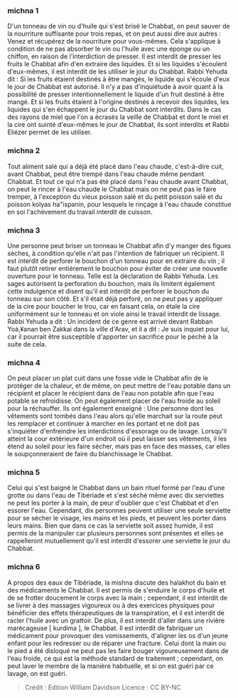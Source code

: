 
### michna 1
D'un tonneau de vin ou d'huile qui s'est brisé le Chabbat, on peut sauver de la nourriture suffisante pour trois repas, et on peut aussi dire aux autres : Venez et récupérez de la nourriture pour vous-mêmes. Cela s'applique à condition de ne pas absorber le vin ou l'huile avec une éponge ou un chiffon, en raison de l'interdiction de presser. Il est interdit de presser les fruits le Chabbat afin d'en extraire des liquides. Et si les liquides s'écoulent d'eux-mêmes, il est interdit de les utiliser le jour du Chabbat. Rabbi Yehuda dit : Si les fruits étaient destinés à être mangés, le liquide qui s'écoule d'eux le jour de Chabbat est autorisé. Il n'y a pas d'inquiétude à avoir quant à la possibilité de presser intentionnellement le liquide d'un fruit destiné à être mangé. Et si les fruits étaient à l'origine destinés à recevoir des liquides, les liquides qui s'en échappent le jour du Chabbat sont interdits. Dans le cas des rayons de miel que l'on a écrasés la veille de Chabbat et dont le miel et la cire ont suinté d'eux-mêmes le jour de Chabbat, ils sont interdits et Rabbi Eliézer permet de les utiliser.

### michna 2
Tout aliment salé qui a déjà été placé dans l'eau chaude, c'est-à-dire cuit, avant Chabbat, peut être trempé dans l'eau chaude même pendant Chabbat. Et tout ce qui n'a pas été placé dans l'eau chaude avant Chabbat, on peut le rincer à l'eau chaude le Chabbat mais on ne peut pas le faire tremper, à l'exception du vieux poisson salé et du petit poisson salé et du poisson kolyas ha"ispanin, pour lesquels le rinçage à l'eau chaude constitue en soi l'achèvement du travail interdit de cuisson.

### michna 3
Une personne peut briser un tonneau le Chabbat afin d'y manger des figues sèches, à condition qu'elle n'ait pas l'intention de fabriquer un récipient. Il est interdit de perforer le bouchon d'un tonneau pour en extraire du vin ; il faut plutôt retirer entièrement le bouchon pour éviter de créer une nouvelle ouverture pour le tonneau. Telle est la déclaration de Rabbi Yehuda. Les sages autorisent la perforation du bouchon, mais ils limitent également cette indulgence et disent qu'il est interdit de perforer le bouchon du tonneau sur son côté. Et s'il était déjà perforé, on ne peut pas y appliquer de la cire pour boucher le trou, car en faisant cela, on étale la cire uniformément sur le tonneau et on viole ainsi le travail interdit de lissage. Rabbi Yehuda a dit : Un incident de ce genre est arrivé devant Rabban Yoá¸¥anan ben Zakkai dans la ville d'Arav, et il a dit : Je suis inquiet pour lui, car il pourrait être susceptible d'apporter un sacrifice pour le péché à la suite de cela.

### michna 4
On peut placer un plat cuit dans une fosse vide le Chabbat afin de le protéger de la chaleur, et de même, on peut mettre de l'eau potable dans un récipient et placer le récipient dans de l'eau non potable afin que l'eau potable se refroidisse. On peut également placer de l'eau froide au soleil pour la réchauffer. Ils ont également enseigné : Une personne dont les vêtements sont tombés dans l'eau alors qu'elle marchait sur la route peut les remplacer et continuer à marcher en les portant et ne doit pas s'inquiéter d'enfreindre les interdictions d'essorage ou de lavage. Lorsqu'il atteint la cour extérieure d'un endroit où il peut laisser ses vêtements, il les étend au soleil pour les faire sécher, mais pas en face des masses, car elles le soupçonneraient de faire du blanchissage le Chabbat.

### michna 5
Celui qui s'est baigné le Chabbat dans un bain rituel formé par l'eau d'une grotte ou dans l'eau de Tibériade et s'est séché même avec dix serviettes ne peut les porter à la main, de peur d'oublier que c'est Chabbat et d'en essorer l'eau. Cependant, dix personnes peuvent utiliser une seule serviette pour se sécher le visage, les mains et les pieds, et peuvent les porter dans leurs mains. Bien que dans ce cas la serviette soit assez humide, il est permis de la manipuler car plusieurs personnes sont présentes et elles se rappelleront mutuellement qu'il est interdit d'essorer une serviette le jour du Chabbat.

### michna 6
A propos des eaux de Tibériade, la mishna discute des halakhot du bain et des médicaments le Chabbat. Il est permis de s'enduire le corps d'huile et de se frotter doucement le corps avec la main ; cependant, il est interdit de se livrer à des massages vigoureux ou à des exercices physiques pour bénéficier des effets thérapeutiques de la transpiration, et il est interdit de racler l'huile avec un grattoir. De plus, il est interdit d'aller dans une rivière marécageuse [ kurdima ], le Chabbat. Il est interdit de fabriquer un médicament pour provoquer des vomissements, d'aligner les os d'un jeune enfant pour les redresser ou de réparer une fracture. Celui dont la main ou le pied a été disloqué ne peut pas les faire bouger vigoureusement dans de l'eau froide, ce qui est la méthode standard de traitement ; cependant, on peut laver le membre de la manière habituelle, et si on est guéri par ce lavage, on est guéri.

>Crédit : Edition William Davidson
>Licence : CC BY-NC